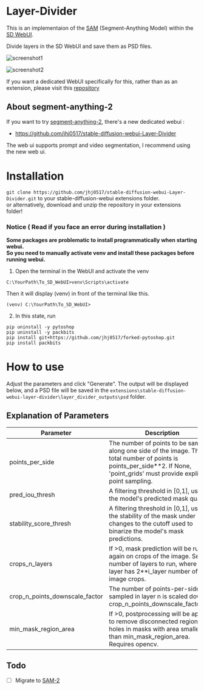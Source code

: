# Layer-Divider
This is an implementaion of the [SAM](https://github.com/facebookresearch/segment-anything) (Segment-Anything Model) within the [SD WebUI](https://github.com/AUTOMATIC1111/stable-diffusion-webui).

Divide layers in the SD WebUI and save them as PSD files.

![screenshot1](https://raw.githubusercontent.com/jhj0517/stable-diffusion-webui-Layer-Divider/master/screenshot.png)

![screenshot2](https://raw.githubusercontent.com/jhj0517/stable-diffusion-webui-Layer-Divider/master/screenshot2.png)

If you want a dedicated WebUI specifically for this, rather than as an extension, please visit this [repository](https://github.com/jhj0517/Layer-Divider-WebUI)

## About segment-anything-2

If you want to try [segment-anything-2](https://github.com/facebookresearch/segment-anything-2), there's a new dedicated webui :
- https://github.com/jhj0517/stable-diffusion-webui-Layer-Divider

The web ui supports prompt and video segmentation, I recommend using the new web ui.

# Installation
`git clone https://github.com/jhj0517/stable-diffusion-webui-Layer-Divider.git` to your stable-diffusion-webui extensions folder.<br>
or alternatively, download and unzip the repository in your extensions folder!

### Notice ( Read if you face an error during installation )
**Some packages are problematic to install programmatically when starting webui.** <br>
**So you need to manually activate venv and install these packages before running webui.**
1. Open the terminal in the WebUI and activate the venv
```
C:\YourPath\To_SD_WebUI>venv\Scripts\activate
```
Then it will display (venv) in front of the terminal like this.
```
(venv) C:\YourPath\To_SD_WebUI>
```
2. In this state, run
```
pip uninstall -y pytoshop
pip uninstall -y packbits
pip install git+https://github.com/jhj0517/forked-pytoshop.git
pip install packbits
```

# How to use
Adjust the parameters and click "Generate". The output will be displayed below, and a PSD file will be saved in the `extensions\stable-diffusion-webui-layer-divider\layer_divider_outputs\psd` folder.

## Explanation of Parameters

| Parameter                      | Description                                                                                                                                                                                                                                                                              |
|--------------------------------|------------------------------------------------------------------------------------------------------------------------------------------------------------------------------------------------------------------------------------------------------------------------------------------|
| points_per_side                | The number of points to be sampled along one side of the image. The total number of points is points_per_side**2. If None, 'point_grids' must provide explicit point sampling.                                                                                                            |
| pred_iou_thresh                | A filtering threshold in [0,1], using the model's predicted mask quality.                                                                                                                                                                                                               |
| stability_score_thresh         | A filtering threshold in [0,1], using the stability of the mask under changes to the cutoff used to binarize the model's mask predictions.                                                                                                                                             |
| crops_n_layers                 | If >0, mask prediction will be run again on crops of the image. Sets the number of layers to run, where each layer has 2**i_layer number of image crops.                                                                                                                                |
| crop_n_points_downscale_factor | The number of points-per-side sampled in layer n is scaled down by crop_n_points_downscale_factor**n.                                                                                                                                                                                 |
| min_mask_region_area           | If >0, postprocessing will be applied to remove disconnected regions and holes in masks with area smaller than min_mask_region_area. Requires opencv.                                                                                                                                  |

## Todo
- [ ] Migrate to [SAM-2](https://github.com/facebookresearch/segment-anything-2)
